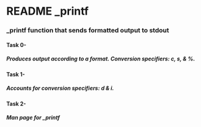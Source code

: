 # README _printf

### _printf function that sends formatted output to stdout

#### Task 0-
##### Produces output according to a format. Conversion specifiers: c, s, & %.

#### Task 1-
##### Accounts for conversion specifiers: d & i.

#### Task 2-
##### Man page for _printf

